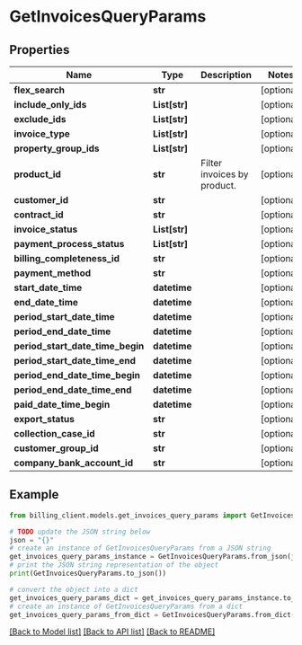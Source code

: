 # GetInvoicesQueryParams


## Properties

Name | Type | Description | Notes
------------ | ------------- | ------------- | -------------
**flex_search** | **str** |  | [optional] 
**include_only_ids** | **List[str]** |  | [optional] 
**exclude_ids** | **List[str]** |  | [optional] 
**invoice_type** | **List[str]** |  | [optional] 
**property_group_ids** | **List[str]** |  | [optional] 
**product_id** | **str** | Filter invoices by product. | [optional] 
**customer_id** | **str** |  | [optional] 
**contract_id** | **str** |  | [optional] 
**invoice_status** | **List[str]** |  | [optional] 
**payment_process_status** | **List[str]** |  | [optional] 
**billing_completeness_id** | **str** |  | [optional] 
**payment_method** | **str** |  | [optional] 
**start_date_time** | **datetime** |  | [optional] 
**end_date_time** | **datetime** |  | [optional] 
**period_start_date_time** | **datetime** |  | [optional] 
**period_end_date_time** | **datetime** |  | [optional] 
**period_start_date_time_begin** | **datetime** |  | [optional] 
**period_start_date_time_end** | **datetime** |  | [optional] 
**period_end_date_time_begin** | **datetime** |  | [optional] 
**period_end_date_time_end** | **datetime** |  | [optional] 
**paid_date_time_begin** | **datetime** |  | [optional] 
**export_status** | **str** |  | [optional] 
**collection_case_id** | **str** |  | [optional] 
**customer_group_id** | **str** |  | [optional] 
**company_bank_account_id** | **str** |  | [optional] 

## Example

```python
from billing_client.models.get_invoices_query_params import GetInvoicesQueryParams

# TODO update the JSON string below
json = "{}"
# create an instance of GetInvoicesQueryParams from a JSON string
get_invoices_query_params_instance = GetInvoicesQueryParams.from_json(json)
# print the JSON string representation of the object
print(GetInvoicesQueryParams.to_json())

# convert the object into a dict
get_invoices_query_params_dict = get_invoices_query_params_instance.to_dict()
# create an instance of GetInvoicesQueryParams from a dict
get_invoices_query_params_from_dict = GetInvoicesQueryParams.from_dict(get_invoices_query_params_dict)
```
[[Back to Model list]](../README.md#documentation-for-models) [[Back to API list]](../README.md#documentation-for-api-endpoints) [[Back to README]](../README.md)


